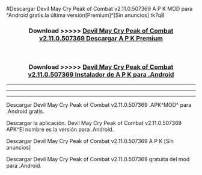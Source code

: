 #Descargar Devil May Cry Peak of Combat v2.11.0.507369  A P K MOD para ^Android gratis.la última versión[Premium]^[Sin anuncios] tk7q8



<div align="center">
<h3>Download >>>>> <a href="https://es-web.web.app/?es= Devil May Cry Peak of Combat v2.11.0.507369 ">Devil May Cry Peak of Combat v2.11.0.507369  Descargar A P K Premium</a></h3><br>

<h3>Download >>>>> <a href="https://es-web.web.app/?es= Devil May Cry Peak of Combat v2.11.0.507369 ">Devil May Cry Peak of Combat v2.11.0.507369  Instalador de A P K para .Android</a></h3>
</div>


----------------------------------------------------------

----------------------------------------------------------

----------------------------------------------------------

Descargar Devil May Cry Peak of Combat v2.11.0.507369  .APK^MOD^ para .Android gratis.

Descargar la aplicación. Devil May Cry Peak of Combat v2.11.0.507369  APK^El nombre es la versión para .Android.

Descargar Devil May Cry Peak of Combat v2.11.0.507369  A P K [Sin anuncios]

Descargar Devil May Cry Peak of Combat v2.11.0.507369  gratuita del mod para .Android.